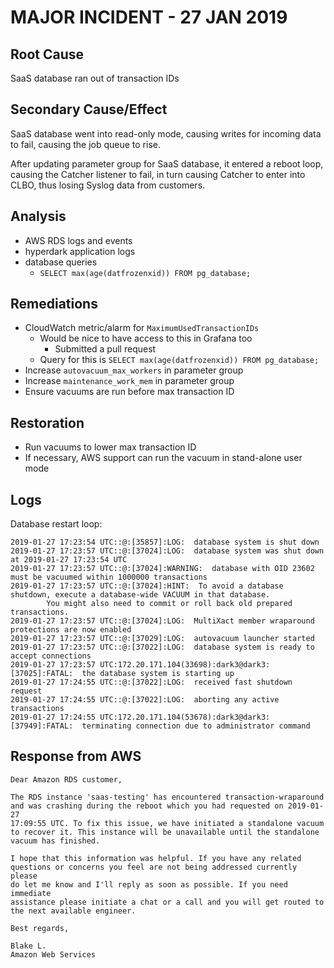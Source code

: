 # MAJOR INCIDENT - 27 JAN 2019

## Root Cause

SaaS database ran out of transaction IDs

## Secondary Cause/Effect

SaaS database went into read-only mode, causing writes for incoming data
to fail, causing the job queue to rise.

After updating parameter group for SaaS database, it entered a reboot
loop, causing the Catcher listener to fail, in turn causing Catcher to
enter into CLBO, thus losing Syslog data from customers.

## Analysis

* AWS RDS logs and events
* hyperdark application logs
* database queries
  * `SELECT max(age(datfrozenxid)) FROM pg_database;`

## Remediations

* CloudWatch metric/alarm for `MaximumUsedTransactionIDs`
  * Would be nice to have access to this in Grafana too
    * Submitted a pull request
  * Query for this is `SELECT max(age(datfrozenxid)) FROM pg_database;`
* Increase `autovacuum_max_workers` in parameter group
* Increase `maintenance_work_mem` in parameter group
* Ensure vacuums are run before max transaction ID

## Restoration

* Run vacuums to lower max transaction ID
* If necessary, AWS support can run the vacuum in stand-alone user mode

## Logs

Database restart loop:

```
2019-01-27 17:23:54 UTC::@:[35857]:LOG:  database system is shut down
2019-01-27 17:23:57 UTC::@:[37024]:LOG:  database system was shut down at 2019-01-27 17:23:54 UTC
2019-01-27 17:23:57 UTC::@:[37024]:WARNING:  database with OID 23602 must be vacuumed within 1000000 transactions
2019-01-27 17:23:57 UTC::@:[37024]:HINT:  To avoid a database shutdown, execute a database-wide VACUUM in that database.
        You might also need to commit or roll back old prepared transactions.
2019-01-27 17:23:57 UTC::@:[37024]:LOG:  MultiXact member wraparound protections are now enabled
2019-01-27 17:23:57 UTC::@:[37029]:LOG:  autovacuum launcher started
2019-01-27 17:23:57 UTC::@:[37022]:LOG:  database system is ready to accept connections
2019-01-27 17:23:57 UTC:172.20.171.104(33698):dark3@dark3:[37025]:FATAL:  the database system is starting up
2019-01-27 17:24:55 UTC::@:[37022]:LOG:  received fast shutdown request
2019-01-27 17:24:55 UTC::@:[37022]:LOG:  aborting any active transactions
2019-01-27 17:24:55 UTC:172.20.171.104(53678):dark3@dark3:[37949]:FATAL:  terminating connection due to administrator command
```

## Response from AWS

```
Dear Amazon RDS customer,

The RDS instance 'saas-testing' has encountered transaction-wraparound
and was crashing during the reboot which you had requested on 2019-01-27
17:09:55 UTC. To fix this issue, we have initiated a standalone vacuum
to recover it. This instance will be unavailable until the standalone
vacuum has finished.

I hope that this information was helpful. If you have any related
questions or concerns you feel are not being addressed currently please
do let me know and I'll reply as soon as possible. If you need immediate
assistance please initiate a chat or a call and you will get routed to
the next available engineer.

Best regards,

Blake L.
Amazon Web Services
```
